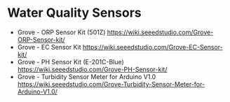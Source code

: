 # Water Quality Sensors

* Grove - ORP Sensor Kit (501Z) https://wiki.seeedstudio.com/Grove-ORP-Sensor-kit/
* Grove - EC Sensor Kit https://wiki.seeedstudio.com/Grove-EC-Sensor-kit/
* Grove - PH Sensor Kit (E-201C-Blue) https://wiki.seeedstudio.com/Grove-PH-Sensor-kit/
* Grove - Turbidity Sensor Meter for Arduino V1.0 https://wiki.seeedstudio.com/Grove-Turbidity-Sensor-Meter-for-Arduino-V1.0/
